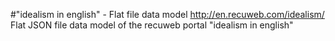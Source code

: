 #"idealism in english" - Flat file data model
http://en.recuweb.com/idealism/
Flat JSON file data model of the recuweb portal "idealism in english"
